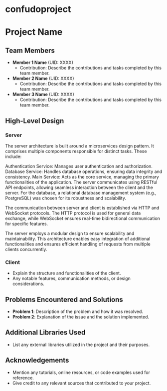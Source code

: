 # confudoproject

# Project Name

## Team Members
- **Member 1 Name** (UID: XXXX)
  - Contribution: Describe the contributions and tasks completed by this team member.
- **Member 2 Name** (UID: XXXX)
  - Contribution: Describe the contributions and tasks completed by this team member.
- **Member 3 Name** (UID: XXXX)
  - Contribution: Describe the contributions and tasks completed by this team member.

## High-Level Design
### Server
The server architecture is built around a microservices design pattern. It comprises multiple components responsible for distinct tasks. These include:

Authentication Service: Manages user authentication and authorization.
Database Service: Handles database operations, ensuring data integrity and consistency.
Main Service: Acts as the core service, managing the primary functionalities of the application.
The server communicates using RESTful API endpoints, allowing seamless interaction between the client and the server. For the database, a relational database management system (e.g., PostgreSQL) was chosen for its robustness and scalability.

The communication between server and client is established via HTTP and WebSocket protocols. The HTTP protocol is used for general data exchange, while WebSocket ensures real-time bidirectional communication for specific features.

The server employs a modular design to ensure scalability and maintainability. This architecture enables easy integration of additional functionalities and ensures efficient handling of requests from multiple clients concurrently.

### Client
- Explain the structure and functionalities of the client.
- Any notable features, communication methods, or design considerations.

## Problems Encountered and Solutions
- **Problem 1**: Description of the problem and how it was resolved.
- **Problem 2**: Explanation of the issue and the solution implemented.

## Additional Libraries Used
- List any external libraries utilized in the project and their purposes.

## Acknowledgements
- Mention any tutorials, online resources, or code examples used for reference.
- Give credit to any relevant sources that contributed to your project.

